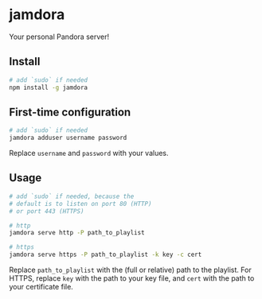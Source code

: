 # jamdora
Your personal Pandora server!

## Install
```bash
# add `sudo` if needed
npm install -g jamdora
```

## First-time configuration
```bash
# add `sudo` if needed
jamdora adduser username password
```
Replace `username` and `password` with your values.

## Usage
```bash
# add `sudo` if needed, because the
# default is to listen on port 80 (HTTP)
# or port 443 (HTTPS)

# http
jamdora serve http -P path_to_playlist

# https
jamdora serve https -P path_to_playlist -k key -c cert
```
Replace `path_to_playlist` with the (full or relative) path to the playlist.
For HTTPS, replace `key` with the path to your key file, and `cert` with the path to your certificate file.
